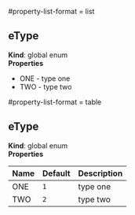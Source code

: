 #property-list-format = list
<a name="eType"></a>
## eType
**Kind**: global enum  
**Properties**

- ONE  - type one  
- TWO  - type two  


#property-list-format = table
<a name="eType"></a>
## eType
**Kind**: global enum  
**Properties**

| Name | Default | Description |
| --- | --- | --- |
| ONE | <code>1</code> | type one |
| TWO | <code>2</code> | type two |



